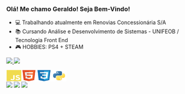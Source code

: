### Olá! Me chamo Geraldo! Seja Bem-Vindo! ###

- 💻 Trabalhando atualmente em Renovias Concessionária S/A 
- 📚 Cursando Análise e Desenvolvimento de Sistemas -  UNIFEOB / Tecnologia Front End 
- 🎮 HOBBIES: PS4 + STEAM

<div align="left">
  <a href="https://www.linkedin.com/in/silvageraldo/">
  <img height="180em" src="https://github-readme-stats.vercel.app/api?username=gsennin&show_icons=true&theme=dark&include_all_commits=true&count_private=true"/>
  <img height="180em" src="https://github-readme-stats.vercel.app/api/top-langs/?username=gsennin&layout=compact&langs_count=7&theme=dark"/>
</div> 
  <div align="right">
  <img align="left" alt="Gsennin-Js" height="30" width="40" src="https://raw.githubusercontent.com/devicons/devicon/master/icons/javascript/javascript-plain.svg">
  <img align="left" alt="Gsennin-HTML" height="30" width="40" src="https://raw.githubusercontent.com/devicons/devicon/master/icons/html5/html5-original.svg">
  <img align="left" alt="Gsennin-CSS" height="30" width="40" src="https://raw.githubusercontent.com/devicons/devicon/master/icons/css3/css3-original.svg">
  <img align="left" alt="Gsennin-Python" height="30" width="40" src="https://raw.githubusercontent.com/devicons/devicon/master/icons/python/python-original.svg">
</div>

  <br><div align="left">
  <a href="https://www.linkedin.com/in/silvageraldo/" target="_blank"><img src="https://img.shields.io/badge/-LinkedIn-%230077B5?style=for-the-badge&logo=linkedin&logoColor=white" target="_blank"></a>
  <a href = "mailto:contatogeraldo.silva@sou.unifeob.edu.br"><img src="https://img.shields.io/badge/-Gmail-%23333?style=for-the-badge&logo=gmail&logoColor=white" target="_blank"></a>
  <a href="https://instagram.com/geraldo_dp" target="_blank"><img src="https://img.shields.io/badge/-Instagram-%23E4405F?style=for-the-badge&logo=instagram&logoColor=white" target="_blank"></a>
</div>
